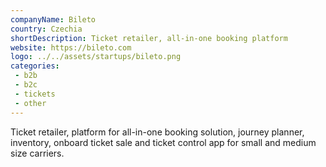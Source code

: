 ```yaml
---
companyName: Bileto
country: Czechia
shortDescription: Ticket retailer, all-in-one booking platform
website: https://bileto.com
logo: ../../assets/startups/bileto.png
categories: 
 - b2b
 - b2c
 - tickets
 - other
---
```


Ticket retailer, platform for all-in-one booking solution, journey planner, inventory, onboard ticket sale and ticket control app for small and medium size carriers.